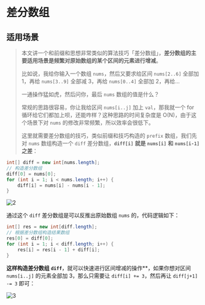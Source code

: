 # 差分数组

## 适用场景

> 本文讲一个和前缀和思想非常类似的算法技巧「差分数组」，**差分数组的主要适用场景是频繁对原始数组的某个区间的元素进行增减**。
>
> 比如说，我给你输入一个数组 `nums`，然后又要求给区间 `nums[2..6]` 全部加 1，再给 `nums[3..9]` 全部减 3，再给 `nums[0..4]` 全部加 2，再给...
>
> 一通操作猛如虎，然后问你，最后 `nums` 数组的值是什么？
>
> 常规的思路很容易，你让我给区间 `nums[i..j]` 加上 `val`，那我就一个 for 循环给它们都加上呗，还能咋样？这种思路的时间复杂度是 O(N)，由于这个场景下对 `nums` 的修改非常频繁，所以效率会很低下。
>
> 这里就需要差分数组的技巧，类似前缀和技巧构造的 `prefix` 数组，我们先对 `nums` 数组构造一个 `diff` 差分数组，**`diff[i]`** **就是** **`nums[i]`** **和** **`nums[i-1]`** **之差**：

~~~java
int[] diff = new int[nums.length];
// 构造差分数组
diff[0] = nums[0];
for (int i = 1; i < nums.length; i++) {
    diff[i] = nums[i] - nums[i - 1];
}
~~~

![2](https://i.loli.net/2021/03/14/g4vEDmkteuTrL9Y.jpg)

通过这个 `diff` 差分数组是可以反推出原始数组 `nums` 的，代码逻辑如下：

~~~java
int[] res = new int[diff.length];
// 根据差分数组构造结果数组
res[0] = diff[0];
for (int i = 1; i < diff.length; i++) {
    res[i] = res[i - 1] + diff[i];
}
~~~

**这样构造差分数组** **`diff`**，就可以快速进行区间增减的操作**，如果你想对区间 `nums[i..j]` 的元素全部加 3，那么只需要让 `diff[i] += 3`，然后再让 `diff[j+1] -= 3` 即可：

![3](https://i.loli.net/2021/03/14/8qHDCOow74u9vNn.jpg)
